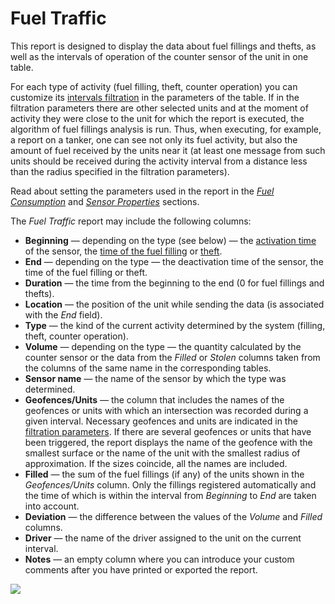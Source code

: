 # Fuel Traffic

This report is designed to display the data about fuel fillings and thefts, as well as the intervals of operation of the counter sensor of the unit in one table.

For each type of activity \(fuel filling, theft, counter operation\) you can customize its [intervals filtration](https://docs.wialon.com/en/hosting/user/reports/templ/contents/tables/filtration) in the parameters of the table. If in the filtration parameters there are other selected units and at the moment of activity they were close to the unit for which the report is executed, the algorithm of fuel fillings analysis is run. Thus, when executing, for example, a report on a tanker, one can see not only its fuel activity, but also the amount of fuel received by the units near it \(at least one message from such units should be received during the activity interval from a distance less than the radius specified in the filtration parameters\).

Read about setting the parameters used in the report in the [_Fuel Consumption_](https://docs.wialon.com/en/hosting/cms/units/fuel) and [_Sensor Properties_](https://docs.wialon.com/en/hosting/cms/units/sensors/props) sections.

The _Fuel Traffic_ report may include the following columns:

* **Beginning** — depending on the type \(see below\) — the [activation time](https://docs.wialon.com/en/hosting/user/reports/tables/counter) of the sensor, the [time of the fuel filling](https://docs.wialon.com/en/hosting/user/reports/tables/fillings) or [theft](https://docs.wialon.com/en/hosting/user/reports/tables/thefts).
* **End** — depending on the type — the deactivation time of the sensor, the time of the fuel filling or theft.
* **Duration** — the time from the beginning to the end \(0 for fuel fillings and thefts\).
* **Location** — the position of the unit while sending the data \(is associated with the _End_ field\).
* **Type** — the kind of the current activity determined by the system \(filling, theft, counter operation\).
* **Volume** — depending on the type — the quantity calculated by the counter sensor or the data from the _Filled_ or _Stolen_ columns taken from the columns of the same name in the corresponding tables.
* **Sensor name** — the name of the sensor by which the type was determined.
* **Geofences/Units** — the column that includes the names of the geofences or units with which an intersection was recorded during a given interval. Necessary geofences and units are indicated in the [filtration parameters](https://docs.wialon.com/en/hosting/user/reports/templ/contents/tables/filtration). If there are several geofences or units that have been triggered, the report displays the name of the geofence with the smallest surface or the name of the unit with the smallest radius of approximation. If the sizes coincide, all the names are included.
* **Filled** — the sum of the fuel fillings \(if any\) of the units shown in the _Geofences/Units_ column. Only the fillings registered automatically and the time of which is within the interval from _Beginning_ to _End_ are taken into account.
* **Deviation** — the difference between the values of the _Volume_ and _Filled_ columns.
* **Driver** — the name of the driver assigned to the unit on the current interval.
* **Notes** — an empty column where you can introduce your custom comments after you have printed or exported the report.

![](https://docs.wialon.com/en/hosting/_media/tables/fuel_traffic.png)

